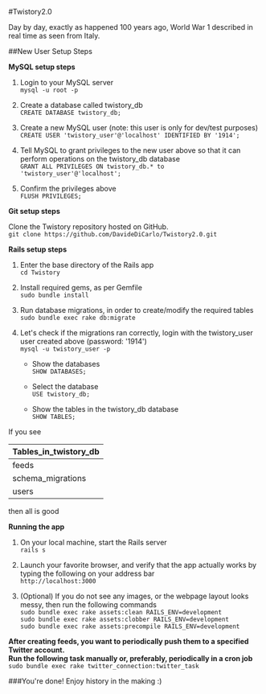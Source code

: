 #Twistory2.0

Day by day, exactly as happened 100 years ago, World War 1
described in real time as seen from Italy.  

##New User Setup Steps

**MySQL setup steps**  

1. Login to your MySQL server  
`mysql -u root -p`  

2. Create a database called twistory_db  
`CREATE DATABASE twistory_db;`  

3. Create a new MySQL user (note: this user is only for dev/test purposes)  
`CREATE USER 'twistory_user'@'localhost' IDENTIFIED BY '1914';`  

4. Tell MySQL to grant privileges to the new user above so that it can perform operations on the twistory_db database  
`GRANT ALL PRIVILEGES ON twistory_db.* to 'twistory_user'@'localhost';`  

5. Confirm the privileges above  
`FLUSH PRIVILEGES;`    

**Git setup steps**  

Clone the Twistory repository hosted on GitHub.  
`git clone https://github.com/DavideDiCarlo/Twistory2.0.git`    

**Rails setup steps**  

1. Enter the base directory of the Rails app  
`cd Twistory`  

2. Install required gems, as per Gemfile  
`sudo bundle install`  

3. Run database migrations, in order to create/modify the required tables  
`sudo bundle exec rake db:migrate`  

4. Let's check if the migrations ran correctly, login with the twistory_user user created above (password: '1914')  
`mysql -u twistory_user -p`  

	- Show the databases  
	`SHOW DATABASES;`  

	- Select the database  
	`USE twistory_db;`  

	- Show the tables in the twistory_db database  
	`SHOW TABLES;`  

  If you see

  | Tables_in_twistory_db |
  |-----------------------|
  | feeds                 |
  | schema_migrations     |
  | users                 |

  then all is good    

**Running the app**    

1. On your local machine, start the Rails server  
`rails s`  

2. Launch your favorite browser, and verify that the app actually works by typing the following on your address bar  
`http://localhost:3000`  

3. (Optional) If you do not see any images, or the webpage layout looks messy, then run the following commands  
`sudo bundle exec rake assets:clean RAILS_ENV=development`  
`sudo bundle exec rake assets:clobber RAILS_ENV=development`  
`sudo bundle exec rake assets:precompile RAILS_ENV=development`    

**After creating feeds, you want to periodically push them to a specified Twitter account.**  
**Run the following task manually or, preferably, periodically in a cron job**  
`sudo bundle exec rake twitter_connection:twitter_task`    

###You're done! Enjoy history in the making :)  

